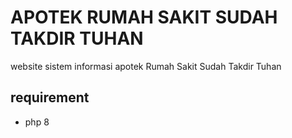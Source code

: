# APOTEK RUMAH SAKIT SUDAH TAKDIR TUHAN

website sistem informasi apotek Rumah Sakit Sudah Takdir Tuhan

## requirement

- php 8